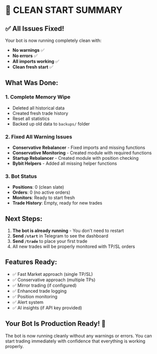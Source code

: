 # 🎉 CLEAN START SUMMARY

## ✅ All Issues Fixed!

Your bot is now running completely clean with:
- **No warnings** ✅
- **No errors** ✅  
- **All imports working** ✅
- **Clean fresh start** ✅

## What Was Done:

### 1. Complete Memory Wipe
- Deleted all historical data
- Created fresh trade history
- Reset all statistics
- Backed up old data to `backups/` folder

### 2. Fixed All Warning Issues
- **Conservative Rebalancer** - Fixed imports and missing functions
- **Conservative Monitoring** - Created module with required functions
- **Startup Rebalancer** - Created module with position checking
- **Bybit Helpers** - Added all missing helper functions

### 3. Bot Status
- **Positions**: 0 (clean slate)
- **Orders**: 0 (no active orders)
- **Monitors**: Ready to start fresh
- **Trade History**: Empty, ready for new trades

## Next Steps:

1. **The bot is already running** - You don't need to restart
2. **Send `/start`** in Telegram to see the dashboard
3. **Send `/trade`** to place your first trade
4. All new trades will be properly monitored with TP/SL orders

## Features Ready:

- ✅ Fast Market approach (single TP/SL)
- ✅ Conservative approach (multiple TPs)
- ✅ Mirror trading (if configured)
- ✅ Enhanced trade logging
- ✅ Position monitoring
- ✅ Alert system
- ✅ AI insights (if API key provided)

## Your Bot Is Production Ready! 🚀

The bot is now running cleanly without any warnings or errors. You can start trading immediately with confidence that everything is working properly.
